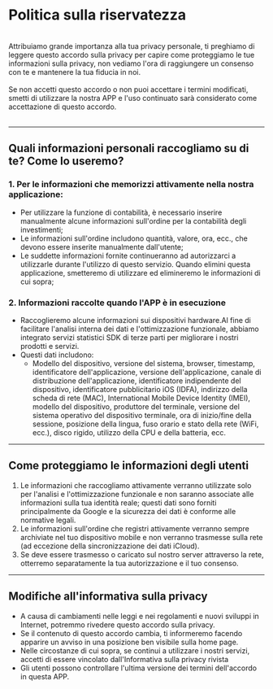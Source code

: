 # Politica sulla riservatezza
<br>
Attribuiamo grande importanza alla tua privacy personale, ti preghiamo di leggere questo accordo sulla privacy per capire come proteggiamo le tue informazioni sulla privacy, non vediamo l'ora di raggiungere un consenso con te e mantenere la tua fiducia in noi.
<br><br>Se non accetti questo accordo o non puoi accettare i termini modificati, smetti di utilizzare la nostra APP e l'uso continuato sarà considerato come accettazione di questo accordo.
<br><br>

***

## Quali informazioni personali raccogliamo su di te? Come lo useremo?
### 1. Per le informazioni che memorizzi attivamente nella nostra applicazione:
   - Per utilizzare la funzione di contabilità, è necessario inserire manualmente alcune informazioni sull'ordine per la contabilità degli investimenti;
   - Le informazioni sull'ordine includono quantità, valore, ora, ecc., che devono essere inserite manualmente dall'utente;
   - Le suddette informazioni fornite continueranno ad autorizzarci a utilizzarle durante l'utilizzo di questo servizio. Quando elimini questa applicazione, smetteremo di utilizzare ed elimineremo le informazioni di cui sopra;

### 2. Informazioni raccolte quando l'APP è in esecuzione
   - Raccoglieremo alcune informazioni sui dispositivi hardware.Al fine di facilitare l'analisi interna dei dati e l'ottimizzazione funzionale, abbiamo integrato servizi statistici SDK di terze parti per migliorare i nostri prodotti e servizi.
   - Questi dati includono:
      - Modello del dispositivo, versione del sistema, browser, timestamp, identificatore dell'applicazione, versione dell'applicazione, canale di distribuzione dell'applicazione, identificatore indipendente del dispositivo, identificatore pubblicitario iOS (IDFA), indirizzo della scheda di rete (MAC), International Mobile Device Identity (IMEI), modello del dispositivo, produttore del terminale, versione del sistema operativo del dispositivo terminale, ora di inizio/fine della sessione, posizione della lingua, fuso orario e stato della rete (WiFi, ecc.), disco rigido, utilizzo della CPU e della batteria, ecc.

***
## Come proteggiamo le informazioni degli utenti
   1. Le informazioni che raccogliamo attivamente verranno utilizzate solo per l'analisi e l'ottimizzazione funzionale e non saranno associate alle informazioni sulla tua identità reale; questi dati sono forniti principalmente da Google e la sicurezza dei dati è conforme alle normative legali.
   2. Le informazioni sull'ordine che registri attivamente verranno sempre archiviate nel tuo dispositivo mobile e non verranno trasmesse sulla rete (ad eccezione della sincronizzazione dei dati iCloud).
   3. Se deve essere trasmesso o caricato sul nostro server attraverso la rete, otterremo separatamente la tua autorizzazione e il tuo consenso.
***
## Modifiche all'informativa sulla privacy
   - A causa di cambiamenti nelle leggi e nei regolamenti e nuovi sviluppi in Internet, potremmo rivedere questo accordo sulla privacy.
   - Se il contenuto di questo accordo cambia, ti informeremo facendo apparire un avviso in una posizione ben visibile sulla home page.
   - Nelle circostanze di cui sopra, se continui a utilizzare i nostri servizi, accetti di essere vincolato dall'Informativa sulla privacy rivista
   - Gli utenti possono controllare l'ultima versione dei termini dell'accordo in questa APP.
